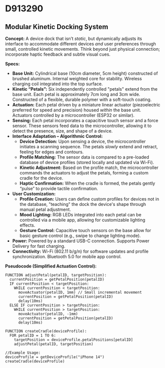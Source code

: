 # D913290

## Modular Kinetic Docking System

**Concept:** A device dock that isn’t *static*, but dynamically adjusts its interface to accommodate different devices *and* user preferences through small, controlled kinetic movements. Think beyond just physical connection; incorporate haptic feedback and subtle visual cues.

**Specs:**

*   **Base Unit:** Cylindrical base (10cm diameter, 5cm height) constructed of brushed aluminum. Internal weighted core for stability. Wireless charging coil integrated into the top surface.
*   **Kinetic “Petals”:** Six independently controlled "petals" extend from the base unit. Each petal is approximately 7cm long and 3cm wide. Constructed of a flexible, durable polymer with a soft-touch coating.
*   **Actuation:** Each petal driven by a miniature linear actuator (piezoelectric preferred for speed and precision) housed *within* the base unit.  Actuators controlled by a microcontroller (ESP32 or similar).
*   **Sensing:** Each petal incorporates a capacitive touch sensor and a force sensor. These sensors feed data to the microcontroller, allowing it to detect the presence, size, and shape of a device.
*   **Interface Adaptation – Algorithmic Control:**
    *   **Device Detection:** Upon sensing a device, the microcontroller initiates a scanning sequence. The petals *slowly* extend and retract, feeling for edges and contours.
    *   **Profile Matching:** The sensor data is compared to a pre-loaded database of device profiles (stored locally and updated via Wi-Fi).
    *   **Kinetic Adjustment:** Based on the profile match, the microcontroller commands the actuators to adjust the petals, forming a custom cradle for the device.
    *   **Haptic Confirmation:** When the cradle is formed, the petals gently “pulse” to provide tactile confirmation.
*   **User Customization:**
    *   **Profile Creation:** Users can define custom profiles for devices not in the database, "teaching" the dock the device's shape through manual petal adjustment.
    *   **Mood Lighting:** RGB LEDs integrated into each petal can be controlled via a mobile app, allowing for customizable lighting effects.
    *   **Gesture Control:** Capacitive touch sensors on the base allow for basic gesture control (e.g., swipe to change lighting mode).
*   **Power:** Powered by a standard USB-C connection. Supports Power Delivery for fast charging.
*   **Connectivity:** Wi-Fi (802.11 b/g/n) for software updates and profile synchronization. Bluetooth 5.0 for mobile app control.

**Pseudocode (Simplified Actuation Control):**

```
FUNCTION adjustPetal(petalID, targetPosition):
  currentPosition = getPetalPosition(petalID)
  IF currentPosition < targetPosition:
    WHILE currentPosition < targetPosition:
      moveActuator(petalID, 1mm) // Small incremental movement
      currentPosition = getPetalPosition(petalID)
      delay(10ms)
  ELSE IF currentPosition > targetPosition:
    WHILE currentPosition > targetPosition:
      moveActuator(petalID, -1mm)
      currentPosition = getPetalPosition(petalID)
      delay(10ms)

FUNCTION createCradle(deviceProfile):
  FOR petalID = 1 TO 6:
    targetPosition = deviceProfile.petalPositions[petalID]
    adjustPetal(petalID, targetPosition)

//Example Usage:
deviceProfile = getDeviceProfile("iPhone 14")
createCradle(deviceProfile)
```
